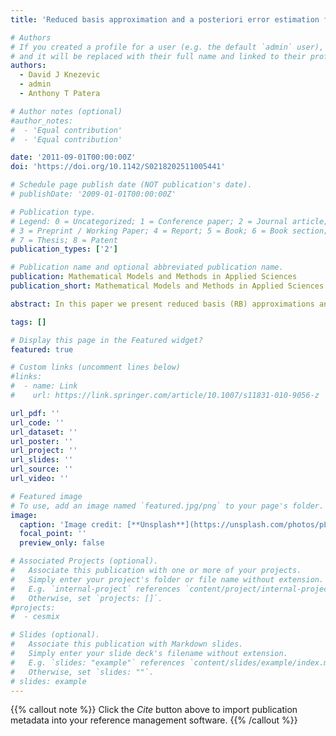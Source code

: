 ```yaml
---
title: 'Reduced basis approximation and a posteriori error estimation for the parametrized unsteady Boussinesq equations'

# Authors
# If you created a profile for a user (e.g. the default `admin` user), write the username (folder name) here
# and it will be replaced with their full name and linked to their profile.
authors:  
  - David J Knezevic
  - admin
  - Anthony T Patera

# Author notes (optional)
#author_notes:
#  - 'Equal contribution'
#  - 'Equal contribution'

date: '2011-09-01T00:00:00Z'
doi: 'https://doi.org/10.1142/S0218202511005441'

# Schedule page publish date (NOT publication's date).
# publishDate: '2009-01-01T00:00:00Z'

# Publication type.
# Legend: 0 = Uncategorized; 1 = Conference paper; 2 = Journal article;
# 3 = Preprint / Working Paper; 4 = Report; 5 = Book; 6 = Book section;
# 7 = Thesis; 8 = Patent
publication_types: ['2']

# Publication name and optional abbreviated publication name.
publication: Mathematical Models and Methods in Applied Sciences
publication_short: Mathematical Models and Methods in Applied Sciences 21(07), 1415-1442

abstract: In this paper we present reduced basis (RB) approximations and associated rigorous a posteriori error bounds for the parametrized unsteady Boussinesq equations. The essential ingredients are Galerkin projection onto a low-dimensional space associated with a smooth parametric manifold ? to provide dimension reduction; an efficient proper orthogonal decomposition?Greedy sampling method for identification of optimal and numerically stable approximations ? to yield rapid convergence; accurate (online) calculation of the solution-dependent stability factor by the successive constraint method ? to quantify the growth of perturbations/residuals in time; rigorous a posteriori bounds for the errors in the RB approximation and associated outputs ? to provide certainty in our predictions; and an offline?online computational decomposition strategy for our RB approximation and associated error bound ? to minimize marginal cost and hence achieve high performance in the real-time and many-query contexts. The method is applied to a transient natural convection problem in a two-dimensional "complex" enclosure ? a square with a small rectangle cutout ? parametrized by Grashof number and orientation with respect to gravity. Numerical results indicate that the RB approximation converges rapidly and that furthermore the (inexpensive) rigorous a posteriori error bounds remain practicable for parameter domains and final times of physical interest.

tags: []

# Display this page in the Featured widget?
featured: true

# Custom links (uncomment lines below)
#links:
#  - name: Link
#    url: https://link.springer.com/article/10.1007/s11831-010-9056-z

url_pdf: ''
url_code: ''
url_dataset: ''
url_poster: ''
url_project: ''
url_slides: ''
url_source: ''
url_video: ''

# Featured image
# To use, add an image named `featured.jpg/png` to your page's folder.
image:
  caption: 'Image credit: [**Unsplash**](https://unsplash.com/photos/pLCdAaMFLTE)'
  focal_point: ''
  preview_only: false

# Associated Projects (optional).
#   Associate this publication with one or more of your projects.
#   Simply enter your project's folder or file name without extension.
#   E.g. `internal-project` references `content/project/internal-project/index.md`.
#   Otherwise, set `projects: []`.
#projects:
#  - cesmix

# Slides (optional).
#   Associate this publication with Markdown slides.
#   Simply enter your slide deck's filename without extension.
#   E.g. `slides: "example"` references `content/slides/example/index.md`.
#   Otherwise, set `slides: ""`.
# slides: example
---
```


{{% callout note %}}
Click the _Cite_ button above to import publication metadata into your reference management software.
{{% /callout %}}
